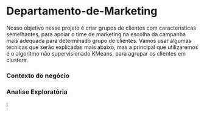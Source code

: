 # Departamento-de-Marketing

Nosso objetivo nesse projeto é criar grupos de clientes com caracteristicas semelhantes, para apoiar o time de marketing na escolha da campanha mais adequada para determinado grupo de clientes. Vamos usar algumas tecnicas que serão explicadas mais abaixo, mas a principal que utilizaremos é o algoritmo não supervisionado KMeans, para agrupar os clientes em clusters.

### Contexto do negócio




### Analise Exploratória
l



